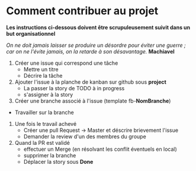 # Comment contribuer au projet

__Les instructions ci-dessous doivent être scrupuleusement suivit dans un but organisationnel__

_On ne doit jamais laisser se produire un désordre pour éviter une guerre ; car on ne l'évite jamais, on la retarde à son désavantage._ __Machiavel__

1. Créer une issue qui correspond une tâche
	- Mettre un titre
	- Décrire la tâche
1. Ajouter l'issue à la planche de kanban sur github sous __project__
	- La passer la story de TODO à in progress
	- s'assigner à la story
1. Créer une branche associé à l'issue (template fb-__NomBranche__)
  - Travailler sur la branche
1. Une fois le travail achevé
	- Créer une pull Request -> Master et déscrire brievement l'issue
	- Demander la review d'un des membres du groupe
1. Quand la PR est validé
	- effectuer un Merge (en résolvant les conflit éventuels en local)
	- supprimer la branche
	- Déplacer la story sous __Done__

